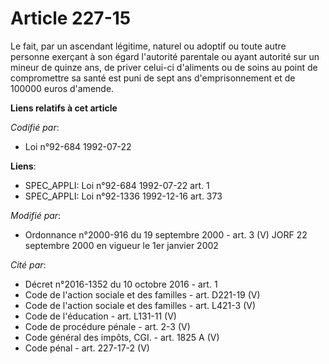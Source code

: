 # Article 227-15

Le fait, par un ascendant légitime, naturel ou adoptif ou toute autre personne exerçant à son égard l'autorité parentale ou
ayant autorité sur un mineur de quinze ans, de priver celui-ci d'aliments ou de soins au point de compromettre sa santé est
puni de sept ans d'emprisonnement et de 100000 euros d'amende.

**Liens relatifs à cet article**

_Codifié par_:

  - Loi n°92-684 1992-07-22

**Liens**:

  - SPEC_APPLI: Loi n°92-684 1992-07-22 art. 1
  - SPEC_APPLI: Loi n°92-1336 1992-12-16 art. 373

_Modifié par_:

  - Ordonnance n°2000-916 du 19 septembre 2000 - art. 3 (V) JORF 22 septembre 2000 en vigueur le 1er janvier 2002

_Cité par_:

  - Décret n°2016-1352 du 10 octobre 2016 - art. 1
  - Code de l'action sociale et des familles - art. D221-19 (V)
  - Code de l'action sociale et des familles - art. L421-3 (V)
  - Code de l'éducation - art. L131-11 (V)
  - Code de procédure pénale - art. 2-3 (V)
  - Code général des impôts, CGI. - art. 1825 A (V)
  - Code pénal - art. 227-17-2 (V)
